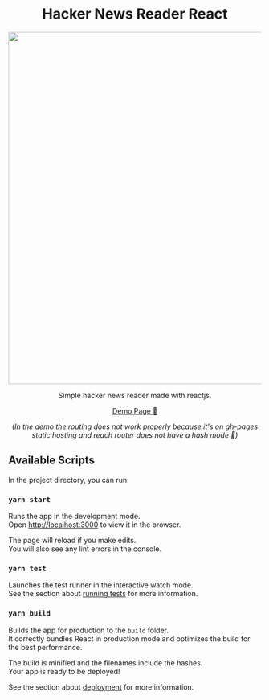 <div align="center">
<h1>Hacker News Reader React</h1>
<img src="https://i.imgur.com/U0DXOHD.png" width=700>

Simple hacker news reader made with reactjs.

[Demo Page 🚀](https://geongeorge.github.io/Minimal-HN-React)

*(In the demo the routing does not work properly because it's on gh-pages static hosting and reach router does not have a hash mode 🥉)*

</div>


## Available Scripts

In the project directory, you can run:

### `yarn start`

Runs the app in the development mode.<br />
Open [http://localhost:3000](http://localhost:3000) to view it in the browser.

The page will reload if you make edits.<br />
You will also see any lint errors in the console.

### `yarn test`

Launches the test runner in the interactive watch mode.<br />
See the section about [running tests](https://facebook.github.io/create-react-app/docs/running-tests) for more information.

### `yarn build`

Builds the app for production to the `build` folder.<br />
It correctly bundles React in production mode and optimizes the build for the best performance.

The build is minified and the filenames include the hashes.<br />
Your app is ready to be deployed!

See the section about [deployment](https://facebook.github.io/create-react-app/docs/deployment) for more information.
